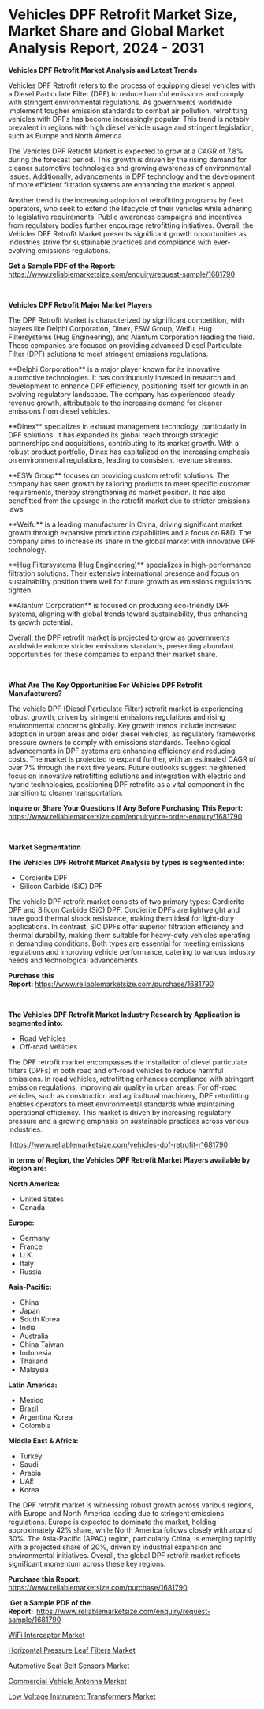 <p><h1>Vehicles DPF Retrofit Market Size, Market Share and Global Market Analysis Report, 2024 - 2031</h1></p><p><strong>Vehicles DPF Retrofit Market Analysis and Latest Trends</strong></p>
<p><p>Vehicles DPF Retrofit refers to the process of equipping diesel vehicles with a Diesel Particulate Filter (DPF) to reduce harmful emissions and comply with stringent environmental regulations. As governments worldwide implement tougher emission standards to combat air pollution, retrofitting vehicles with DPFs has become increasingly popular. This trend is notably prevalent in regions with high diesel vehicle usage and stringent legislation, such as Europe and North America.</p><p>The Vehicles DPF Retrofit Market is expected to grow at a CAGR of 7.8% during the forecast period. This growth is driven by the rising demand for cleaner automotive technologies and growing awareness of environmental issues. Additionally, advancements in DPF technology and the development of more efficient filtration systems are enhancing the market's appeal. </p><p>Another trend is the increasing adoption of retrofitting programs by fleet operators, who seek to extend the lifecycle of their vehicles while adhering to legislative requirements. Public awareness campaigns and incentives from regulatory bodies further encourage retrofitting initiatives. Overall, the Vehicles DPF Retrofit Market presents significant growth opportunities as industries strive for sustainable practices and compliance with ever-evolving emissions regulations.</p></p>
<p><strong>Get a Sample PDF of the Report:&nbsp;</strong> <a href="https://www.reliablemarketsize.com/enquiry/request-sample/1681790?utm_campaign=1127&utm_medium=2&utm_source=Github&utm_content=ia&utm_term=01102024&utm_id=vehicles-dpf-retrofit">https://www.reliablemarketsize.com/enquiry/request-sample/1681790</a></p>
<p>&nbsp;</p>
<p><strong>Vehicles DPF Retrofit Major Market Players</strong></p>
<p><p>The DPF Retrofit Market is characterized by significant competition, with players like Delphi Corporation, Dinex, ESW Group, Weifu, Hug Filtersystems (Hug Engineering), and Alantum Corporation leading the field. These companies are focused on providing advanced Diesel Particulate Filter (DPF) solutions to meet stringent emissions regulations.</p><p>**Delphi Corporation** is a major player known for its innovative automotive technologies. It has continuously invested in research and development to enhance DPF efficiency, positioning itself for growth in an evolving regulatory landscape. The company has experienced steady revenue growth, attributable to the increasing demand for cleaner emissions from diesel vehicles.</p><p>**Dinex** specializes in exhaust management technology, particularly in DPF solutions. It has expanded its global reach through strategic partnerships and acquisitions, contributing to its market growth. With a robust product portfolio, Dinex has capitalized on the increasing emphasis on environmental regulations, leading to consistent revenue streams.</p><p>**ESW Group** focuses on providing custom retrofit solutions. The company has seen growth by tailoring products to meet specific customer requirements, thereby strengthening its market position. It has also benefitted from the upsurge in the retrofit market due to stricter emissions laws.</p><p>**Weifu** is a leading manufacturer in China, driving significant market growth through expansive production capabilities and a focus on R&D. The company aims to increase its share in the global market with innovative DPF technology.</p><p>**Hug Filtersystems (Hug Engineering)** specializes in high-performance filtration solutions. Their extensive international presence and focus on sustainability position them well for future growth as emissions regulations tighten.</p><p>**Alantum Corporation** is focused on producing eco-friendly DPF systems, aligning with global trends toward sustainability, thus enhancing its growth potential. </p><p>Overall, the DPF retrofit market is projected to grow as governments worldwide enforce stricter emissions standards, presenting abundant opportunities for these companies to expand their market share.</p></p>
<p>&nbsp;</p>
<p><strong>What Are The Key Opportunities For Vehicles DPF Retrofit Manufacturers?</strong></p>
<p><p>The vehicle DPF (Diesel Particulate Filter) retrofit market is experiencing robust growth, driven by stringent emissions regulations and rising environmental concerns globally. Key growth trends include increased adoption in urban areas and older diesel vehicles, as regulatory frameworks pressure owners to comply with emissions standards. Technological advancements in DPF systems are enhancing efficiency and reducing costs. The market is projected to expand further, with an estimated CAGR of over 7% through the next five years. Future outlooks suggest heightened focus on innovative retrofitting solutions and integration with electric and hybrid technologies, positioning DPF retrofits as a vital component in the transition to cleaner transportation.</p></p>
<p><strong>Inquire or Share Your Questions If Any Before Purchasing This Report:</strong> <a href="https://www.reliablemarketsize.com/enquiry/pre-order-enquiry/1681790?utm_campaign=1127&utm_medium=2&utm_source=Github&utm_content=ia&utm_term=01102024&utm_id=vehicles-dpf-retrofit">https://www.reliablemarketsize.com/enquiry/pre-order-enquiry/1681790</a></p>
<p>&nbsp;</p>
<p><strong>Market Segmentation</strong></p>
<p><strong>The Vehicles DPF Retrofit Market Analysis by types is segmented into:</strong></p>
<p><ul><li>Cordierite DPF</li><li>Silicon Carbide (SiC) DPF</li></ul></p>
<p><p>The vehicle DPF retrofit market consists of two primary types: Cordierite DPF and Silicon Carbide (SiC) DPF. Cordierite DPFs are lightweight and have good thermal shock resistance, making them ideal for light-duty applications. In contrast, SiC DPFs offer superior filtration efficiency and thermal durability, making them suitable for heavy-duty vehicles operating in demanding conditions. Both types are essential for meeting emissions regulations and improving vehicle performance, catering to various industry needs and technological advancements.</p></p>
<p><strong>Purchase this Report:&nbsp;</strong><a href="https://www.reliablemarketsize.com/purchase/1681790?utm_campaign=1127&utm_medium=2&utm_source=Github&utm_content=ia&utm_term=01102024&utm_id=vehicles-dpf-retrofit">https://www.reliablemarketsize.com/purchase/1681790</a></p>
<p>&nbsp;</p>
<p><strong>The Vehicles DPF Retrofit Market Industry Research by Application is segmented into:</strong></p>
<p><ul><li>Road Vehicles</li><li>Off-road Vehicles</li></ul></p>
<p><p>The DPF retrofit market encompasses the installation of diesel particulate filters (DPFs) in both road and off-road vehicles to reduce harmful emissions. In road vehicles, retrofitting enhances compliance with stringent emission regulations, improving air quality in urban areas. For off-road vehicles, such as construction and agricultural machinery, DPF retrofitting enables operators to meet environmental standards while maintaining operational efficiency. This market is driven by increasing regulatory pressure and a growing emphasis on sustainable practices across various industries.</p></p>
<p><a href="https://www.reliablemarketsize.com/vehicles-dpf-retrofit-r1681790?utm_campaign=1127&utm_medium=2&utm_source=Github&utm_content=ia&utm_term=01102024&utm_id=vehicles-dpf-retrofit">&nbsp;https://www.reliablemarketsize.com/vehicles-dpf-retrofit-r1681790</a></p>
<p><strong>In terms of Region, the Vehicles DPF Retrofit Market Players available by Region are:</strong></p>
<p>
    <p> <strong> North America: </strong>
        <ul>
            <li>United States</li>
            <li>Canada</li>
        </ul>
        </p> 
    <p> <strong> Europe: </strong>
        <ul>
            <li>Germany</li>
            <li>France</li>
            <li>U.K.</li>
            <li>Italy</li>
            <li>Russia</li>
        </ul>
        </p> 
    <p> <strong> Asia-Pacific: </strong>
        <ul>
            <li>China</li>
            <li>Japan</li>
            <li>South Korea</li>
            <li>India</li>
            <li>Australia</li>
            <li>China Taiwan</li>
            <li>Indonesia</li>
            <li>Thailand</li>
            <li>Malaysia</li>
        </ul>
        </p> 
    <p> <strong> Latin America: </strong>
        <ul>
            <li>Mexico</li>
            <li>Brazil</li>
            <li>Argentina Korea</li>
            <li>Colombia</li>
        </ul>
        </p> 
    <p> <strong> Middle East & Africa: </strong>
        <ul>
            <li>Turkey</li>
            <li>Saudi</li>
            <li>Arabia</li>
            <li>UAE</li>
            <li>Korea</li>
        </ul>
    </p>
    </p>
<p><p>The DPF retrofit market is witnessing robust growth across various regions, with Europe and North America leading due to stringent emissions regulations. Europe is expected to dominate the market, holding approximately 42% share, while North America follows closely with around 30%. The Asia-Pacific (APAC) region, particularly China, is emerging rapidly with a projected share of 20%, driven by industrial expansion and environmental initiatives. Overall, the global DPF retrofit market reflects significant momentum across these key regions.</p></p>
<p><strong>Purchase this Report: </strong><a href="https://www.reliablemarketsize.com/purchase/1681790?utm_campaign=1127&utm_medium=2&utm_source=Github&utm_content=ia&utm_term=01102024&utm_id=vehicles-dpf-retrofit">https://www.reliablemarketsize.com/purchase/1681790</a></p>
<p>&nbsp;<strong>Get a Sample PDF of the Report:&nbsp;&nbsp;</strong><a href="https://www.reliablemarketsize.com/enquiry/request-sample/1681790?utm_campaign=1127&utm_medium=2&utm_source=Github&utm_content=ia&utm_term=01102024&utm_id=vehicles-dpf-retrofit">https://www.reliablemarketsize.com/enquiry/request-sample/1681790</a></p>
<p><strong></strong></p>
<p><p><a href="https://issuu.com/reportprime-2/docs/wifi-interceptor-market-size-2030.p_cddedeef58d89f?utm_campaign=1127&utm_medium=2&utm_source=Github&utm_content=ia&utm_term=01102024&utm_id=vehicles-dpf-retrofit">WiFi Interceptor Market</a></p><p><a href="https://www.linkedin.com/pulse/what-innovations-market-trends-shaping-horizontal-pressure-iaqsf?utm_campaign=1127&utm_medium=2&utm_source=Github&utm_content=ia&utm_term=01102024&utm_id=vehicles-dpf-retrofit">Horizontal Pressure Leaf Filters Market</a></p><p><a href="https://github.com/avice8be4ca/Market-Research-Report-List-1/blob/main/automotive-seat-belt-sensors-market.md?utm_campaign=1127&utm_medium=2&utm_source=Github&utm_content=ia&utm_term=01102024&utm_id=vehicles-dpf-retrofit">Automotive Seat Belt Sensors Market</a></p><p><a href="https://github.com/ElviraDur475/Market-Research-Report-List-1/blob/main/commercial-vehicle-antenna-market.md?utm_campaign=1127&utm_medium=2&utm_source=Github&utm_content=ia&utm_term=01102024&utm_id=vehicles-dpf-retrofit">Commercial Vehicle Antenna Market</a></p><p><a href="https://www.linkedin.com/pulse/strategic-market-insights-global-low-voltage-instrument-transformers-yb7af?utm_campaign=1127&utm_medium=2&utm_source=Github&utm_content=ia&utm_term=01102024&utm_id=vehicles-dpf-retrofit">Low Voltage Instrument Transformers Market</a></p></p>